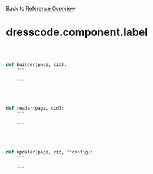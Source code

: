 
Back to [Reference Overview](https://github.com/pyrustic/dresscode/blob/master/docs/reference/README.md#readme)

# dresscode.component.label



<br>


```python

def builder(page, cid):
    """
    
    """

```

<br>

```python

def reader(page, cid):
    """
    
    """

```

<br>

```python

def updater(page, cid, **config):
    """
    
    """

```

